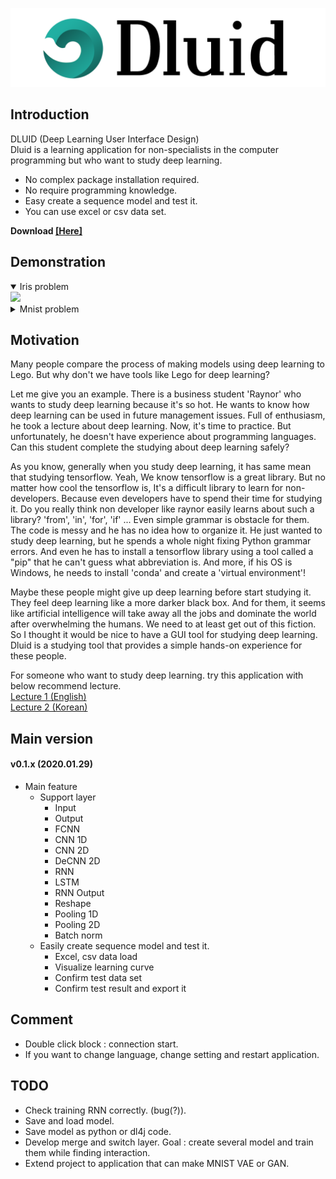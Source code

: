 ![main_icon](./document/resources/title.png)
## Introduction
DLUID (Deep Learning User Interface Design)  
Dluid is a learning application for non-specialists in the computer programming but who want to study deep learning.  

- No complex package installation required.
- No require programming knowledge.
- Easy create a sequence model and test it.
- You can use excel or csv data set.

**Download [\[Here\]](https://drive.google.com/drive/folders/1B6ooDPBGy94OTpspymnPlBNzPIsgyBsE?usp=sharing)**

## Demonstration
<details open markdown="1">  
<summary>Iris problem</summary>  
<img src="./document/resources/iris_problem_100.gif">
</details>  
  
<details markdown="1">  
<summary>Mnist problem</summary>  
<img src="./document/resources/mnist_problem_50.gif">
</details>

## Motivation
Many people compare the process of making models using deep learning to Lego.
But why don't we have tools like Lego for deep learning?

Let me give you an example.
There is a business student 'Raynor' who wants to study deep learning because it's so hot.
He wants to know how deep learning can be used in future management issues.
Full of enthusiasm, he took a lecture about deep learning. 
Now, it's time to practice.
But unfortunately, he doesn't have experience about programming languages.
Can this student complete the studying about deep learning safely?

As you know, generally when you study deep learning, it has same mean that studying tensorflow.
Yeah, We know tensorflow is a great library.
But no matter how cool the tensorflow is, It's a difficult library to learn for non-developers.
Because even developers have to spend their time for studying it.
Do you really think non developer like raynor easily learns about such a library?
'from', 'in', 'for', 'if' ... Even simple grammar is obstacle for them.
The code is messy and he has no idea how to organize it.
He just wanted to study deep learning, but he spends a whole night fixing Python grammar errors.
And even he has to install a tensorflow library using a tool called a "pip" that he can't guess what abbreviation is.
And more, if his OS is Windows, he needs to install 'conda' and create a 'virtual environment'!

Maybe these people might give up deep learning before start studying it.
They feel deep learning like a more darker black box.
And for them, it seems like artificial intelligence will take away all the jobs and dominate the world after overwhelming the humans.
We need to at least get out of this fiction.
So I thought it would be nice to have a GUI tool for studying deep learning.
Dluid is a studying tool that provides a simple hands-on experience for these people.

For someone who want to study deep learning. try this application with below recommend lecture.  
[Lecture 1 (English)](https://www.youtube.com/watch?v=SKq-pmkekTk&list=PLlMkM4tgfjnJ3I-dbhO9JTw7gNty6o_2m&index=2&t=0s)  
[Lecture 2 (Korean)](https://www.youtube.com/watch?v=BS6O0zOGX4E&list=PLlMkM4tgfjnLSOjrEJN31gZATbcj_MpUm)

## Main version
#### v0.1.x (2020.01.29)  
- Main feature
  - Support layer
    - Input
    - Output
    - FCNN
    - CNN 1D
    - CNN 2D
    - DeCNN 2D
    - RNN
    - LSTM
    - RNN Output
    - Reshape
    - Pooling 1D
    - Pooling 2D
    - Batch norm
  - Easily create sequence model and test it.
    - Excel, csv data load
    - Visualize learning curve
    - Confirm test data set
    - Confirm test result and export it  

## Comment
- Double click block : connection start.
- If you want to change language, change setting and restart application.  

## TODO 
- Check training RNN correctly. (bug(?)).
- Save and load model.
- Save model as python or dl4j code.
- Develop merge and switch layer. Goal : create several model and train them while finding interaction. 
- Extend project to application that can make MNIST VAE or GAN.
